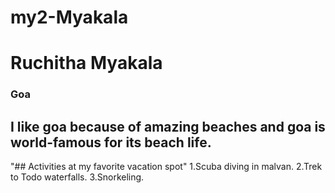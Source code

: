 # my2-Myakala
# Ruchitha Myakala
### Goa
I like goa because of **amazing beaches** and goa is **world-famous** for its beach life.
-------
"## Activities at my favorite vacation spot"
1.Scuba diving in malvan.
2.Trek to Todo waterfalls.
3.Snorkeling.